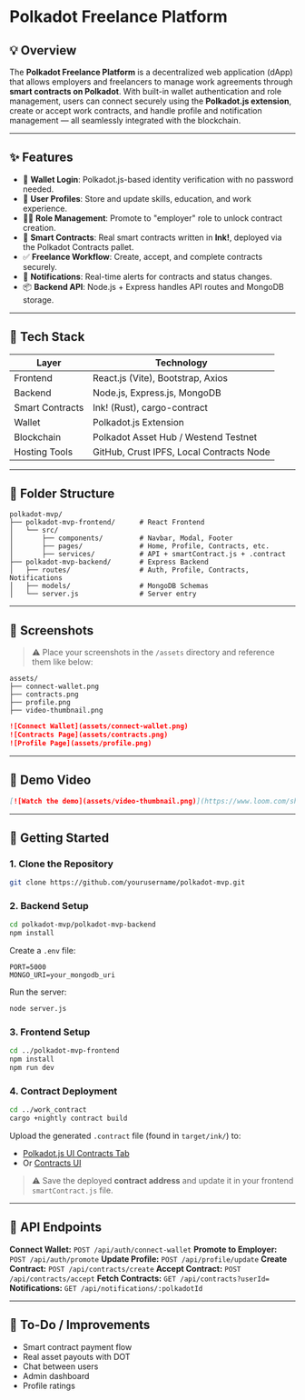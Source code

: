# Polkadot Freelance Platform

## 💡 Overview
The **Polkadot Freelance Platform** is a decentralized web application (dApp) that allows employers and freelancers to manage work agreements through **smart contracts on Polkadot**. With built-in wallet authentication and role management, users can connect securely using the **Polkadot.js extension**, create or accept work contracts, and handle profile and notification management — all seamlessly integrated with the blockchain.

---

## ✨ Features

- 🔐 **Wallet Login**: Polkadot.js-based identity verification with no password needed.
- 👤 **User Profiles**: Store and update skills, education, and work experience.
- 🧑‍💼 **Role Management**: Promote to "employer" role to unlock contract creation.
- 📄 **Smart Contracts**: Real smart contracts written in **Ink!**, deployed via the Polkadot Contracts pallet.
- ✅ **Freelance Workflow**: Create, accept, and complete contracts securely.
- 🔔 **Notifications**: Real-time alerts for contracts and status changes.
- 📦 **Backend API**: Node.js + Express handles API routes and MongoDB storage.

---

## 🧱 Tech Stack

| Layer          | Technology                          |
|----------------|-------------------------------------|
| Frontend       | React.js (Vite), Bootstrap, Axios   |
| Backend        | Node.js, Express.js, MongoDB        |
| Smart Contracts| Ink! (Rust), cargo-contract          |
| Wallet         | Polkadot.js Extension               |
| Blockchain     | Polkadot Asset Hub / Westend Testnet|
| Hosting Tools  | GitHub, Crust IPFS, Local Contracts Node |

---

## 📂 Folder Structure

```
polkadot-mvp/
├── polkadot-mvp-frontend/      # React Frontend
│   └── src/
│       ├── components/         # Navbar, Modal, Footer
│       ├── pages/              # Home, Profile, Contracts, etc.
│       ├── services/           # API + smartContract.js + .contract
├── polkadot-mvp-backend/       # Express Backend
│   ├── routes/                 # Auth, Profile, Contracts, Notifications
│   ├── models/                 # MongoDB Schemas
│   └── server.js               # Server entry

```

---

## 📸 Screenshots

> ⚠️ Place your screenshots in the `/assets` directory and reference them like below:

```
assets/
├── connect-wallet.png
├── contracts.png
├── profile.png
├── video-thumbnail.png
```

```md
![Connect Wallet](assets/connect-wallet.png)
![Contracts Page](assets/contracts.png)
![Profile Page](assets/profile.png)
```

---

## 🎥 Demo Video

```md
[![Watch the demo](assets/video-thumbnail.png)](https://www.loom.com/share/YOUR_VIDEO_LINK)
```

---

## 🚀 Getting Started

### 1. Clone the Repository
```bash
git clone https://github.com/yourusername/polkadot-mvp.git
```

### 2. Backend Setup
```bash
cd polkadot-mvp/polkadot-mvp-backend
npm install
```
Create a `.env` file:
```
PORT=5000
MONGO_URI=your_mongodb_uri
```
Run the server:
```bash
node server.js
```

### 3. Frontend Setup
```bash
cd ../polkadot-mvp-frontend
npm install
npm run dev
```

### 4. Contract Deployment
```bash
cd ../work_contract
cargo +nightly contract build
```
Upload the generated `.contract` file (found in `target/ink/`) to:
- [Polkadot.js UI Contracts Tab](https://polkadot.js.org/apps)
- Or [Contracts UI](https://contracts-ui.substrate.io/)

> ⚠️ Save the deployed **contract address** and update it in your frontend `smartContract.js` file.

---

## 🔗 API Endpoints

**Connect Wallet:** `POST /api/auth/connect-wallet`
**Promote to Employer:** `POST /api/auth/promote`
**Update Profile:** `POST /api/profile/update`
**Create Contract:** `POST /api/contracts/create`
**Accept Contract:** `POST /api/contracts/accept`
**Fetch Contracts:** `GET /api/contracts?userId=`
**Notifications:** `GET /api/notifications/:polkadotId`

---

## 📝 To-Do / Improvements
- Smart contract payment flow
- Real asset payouts with DOT
- Chat between users
- Admin dashboard
- Profile ratings


